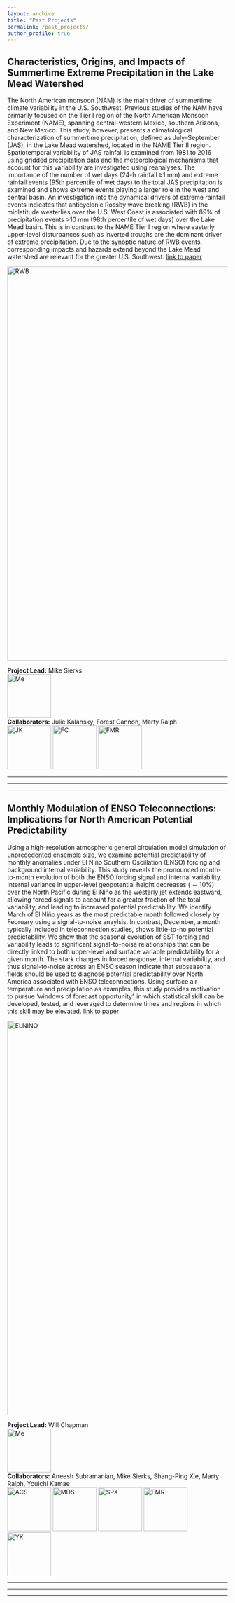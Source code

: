 ```yaml
---
layout: archive
title: "Past Projects"
permalink: /past_projects/
author_profile: true
---
```

<!-- 
{% if author.googlescholar %}
  You can also find my articles on <u><a href="{{author.googlescholar}}">my Google Scholar profile</a>.</u>
{% endif %}

{% include base_path %}

{% for post in site.publications reversed %}
  {% include archive-single.html %}
{% endfor %}

 -->
## Characteristics, Origins, and Impacts of Summertime Extreme Precipitation in the Lake Mead Watershed <br/>

The North American monsoon (NAM) is the main driver of summertime climate variability in the U.S. Southwest. Previous studies of the NAM have primarily focused on the Tier I region of the North American Monsoon Experiment (NAME), spanning central-western Mexico, southern Arizona, and New Mexico. This study, however, presents a climatological characterization of summertime precipitation, defined as July–September (JAS), in the Lake Mead watershed, located in the NAME Tier II region. Spatiotemporal variability of JAS rainfall is examined from 1981 to 2016 using gridded precipitation data and the meteorological mechanisms that account for this variability are investigated using reanalyses. The importance of the number of wet days (24-h rainfall ≥1 mm) and extreme rainfall events (95th percentile of wet days) to the total JAS precipitation is examined and shows extreme events playing a larger role in the west and central basin. An investigation into the dynamical drivers of extreme rainfall events indicates that anticyclonic Rossby wave breaking (RWB) in the midlatitude westerlies over the U.S. West Coast is associated with 89% of precipitation events >10 mm (98th percentile of wet days) over the Lake Mead basin. This is in contrast to the NAME Tier I region where easterly upper-level disturbances such as inverted troughs are the dominant driver of extreme precipitation. Due to the synoptic nature of RWB events, corresponding impacts and hazards extend beyond the Lake Mead watershed are relevant for the greater U.S. Southwest. [link to paper](https://journals.ametsoc.org/view/journals/clim/33/7/jcli-d-19-0387.1.xml)

<img src="http://mdsierks.github.io/images/rwb.png" alt="RWB" width="900"/>


**Project Lead:** Mike Sierks<br/>
<a href="https://mdsierks.github.io/"><img src="http://mdsierks.github.io/images/sierks_mike-5_0.jpg" alt="Me" width="100"/></a><br/>
**Collaborators:** Julie Kalansky, Forest Cannon, Marty Ralph <br/> <a href="https://scripps.ucsd.edu/profiles/jkalansky"><img src="http://mdsierks.github.io/images/JK.jpg" alt="JK" width="100"/></a> <a href="https://scholar.google.com/citations?user=7tTzxJcAAAAJ&hl=en"><img src="http://mdsierks.github.io/images/FC.jpg" alt="FC" width="100"/></a> <a href="https://mralph.scrippsprofiles.ucsd.edu/"><img src="http://mdsierks.github.io/images/FMR.jpg" alt="FMR" width="100"/></a>

*****
*****
*****

## Monthly Modulation of ENSO Teleconnections: Implications for North American Potential Predictability <br/>

Using a high-resolution atmospheric general circulation model simulation of unprecedented ensemble size, we examine potential predictability of monthly anomalies under El Niño Southern Oscillation (ENSO) forcing and background internal variability. This study reveals the pronounced month-to-month evolution of both the ENSO forcing signal and internal variability. Internal variance in upper-level geopotential height decreases ($\sim10\%$) over the North Pacific during El Niño as the westerly jet extends eastward, allowing forced signals to account for a greater fraction of the total variability, and leading to increased potential predictability. We identify March of El Niño years as the most predictable month followed closely by February using a signal-to-noise anaylsis. In contrast, December, a month typically included in teleconnection studies, shows little-to-no potential predictability.  We show that the seasonal evolution of SST forcing and variability leads to significant signal-to-noise relationships that can be directly linked to both upper-level and surface variable predictability for a given month. The stark changes in forced response, internal variability, and thus signal-to-noise across an ENSO season indicate that subseasonal fields should be used to diagnose potential predictability over North America associated with ENSO teleconnections. Using surface air temperature and precipitation as examples, this study provides motivation to pursue ‘windows of forecast opportunity’, in which statistical skill can be developed, tested, and leveraged to determine times and regions in which this skill may be elevated. [link to paper](https://agupubs.onlinelibrary.wiley.com/doi/abs/10.1029/2019GL083662)

<img src="http://mdsierks.github.io/images/Fig_09_high.png" alt="ELNINO" width="900"/>


**Project Lead:** Will Chapman<br/>
<a href="http://sites.google.com"><img src="http://mdsierks.github.io/images/william_chapman_square.jpg" alt="Me" width="100"/></a><br/>
**Collaborators:** Aneesh Subramanian, Mike Sierks, Shang-Ping Xie, Marty Ralph, Youichi Kamae <br/> <a href="https://www.colorado.edu/atoc/aneesh-subramanian-hehimhis"><img src="http://mdsierks.github.io/images/ACS.jpg" alt="ACS" width="100"/></a> <a href="https://scholar.google.com/citations?user=or6mIK0AAAAJ&hl=en"><img src="http://mdsierks.github.io/images/sierks_mike-5_0.jpg" alt="MDS" width="100"/></a> <a href="https://sxie.scrippsprofiles.ucsd.edu/"><img src="http://mdsierks.github.io/images/SPX.jpg" alt="SPX" width="100"/></a> <a href="https://mralph.scrippsprofiles.ucsd.edu/"><img src="http://mdsierks.github.io/images/FMR.jpg" alt="FMR" width="100"/></a> <a href="https://sites.google.com/site/00youichikamae/"><img src="http://mdsierks.github.io/images/YK.jpg" alt="YK" width="100"/></a>

*****
*****
*****

